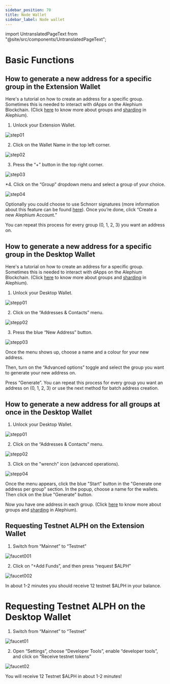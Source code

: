 ```yaml
---
sidebar_position: 70
title: Node Wallet
sidebar_label: Node wallet
---
```


import UntranslatedPageText from "@site/src/components/UntranslatedPageText";

# Basic Functions

## How to generate a new address for a specific group in the Extension Wallet

Here's a tutorial on how to create an address for a specific group. 
Sometimes this is needed to interact with dApps on the Alephium Blockchain. (Click [here](https://twitter.com/alephium/status/1681307477961482241) to know more about groups and [sharding](https://medium.com/@alephium/an-introduction-to-blockflow-alephiums-sharding-algorithm-bbbf318c3402) in Alephium).

1. Unlock your Extension Wallet.

![step01](https://github.com/alephium/docs/assets/88235023/efa34122-c996-4a5b-a1bc-a2c3d97b36bd)

2. Click on the Wallet Name in the top left corner.
  
![step02](https://github.com/alephium/docs/assets/88235023/8c169719-ebe5-4556-a967-ffae987bc4c3)

3. Press the “+” button in the top right corner.
  
![step03](https://github.com/alephium/docs/assets/88235023/a84a7019-d8b2-4045-9133-f10a115e3512)

*4. Click on the “Group” dropdown menu and select a group of your choice.
  
![step04](https://github.com/alephium/docs/assets/88235023/f3192c1e-9cf8-432b-9283-784c97ea3108)

Optionally you could choose to use Schnorr signatures (more information about this feature can be found [here](https://twitter.com/alephium/status/1648310494661595137)). Once you’re done, click “Create a new Alephium Account.”

You can repeat this process for every group (0, 1, 2, 3) you want an address on.



## How to generate a new address for a specific group in the Desktop Wallet

Here's a tutorial on how to create an address for a specific group. 
Sometimes this is needed to interact with dApps on the Alephium Blockchain. (Click [here](https://twitter.com/alephium/status/1681307477961482241) to know more about groups and [sharding](https://medium.com/@alephium/an-introduction-to-blockflow-alephiums-sharding-algorithm-bbbf318c3402) in Alephium).

1. Unlock your Desktop Wallet.

![stepp01](https://github.com/alephium/docs/assets/88235023/549cf7e5-472d-40f9-82c3-95d55d87bd73)

2. Click on the “Addresses & Contacts” menu.

![stepp02](https://github.com/alephium/docs/assets/88235023/fa500925-2282-4cbb-a4fe-8287f156fd05)

3. Press the blue “New Address” button.

![stepp03](https://github.com/alephium/docs/assets/88235023/57595a9a-1588-43ff-a7cc-8d57b08e108f)

Once the menu shows up, choose a name and a colour for your new address.

Then, turn on the “Advanced options” toggle and select the group you want to generate your new address on.

Press “Generate”. You can repeat this process for every group you want an address on (0, 1, 2, 3) or use the next method for batch address creation.

## How to generate a new address for all groups at once in the Desktop Wallet

1. Unlock your Desktop Wallet.

![stepp01](https://github.com/alephium/docs/assets/88235023/549cf7e5-472d-40f9-82c3-95d55d87bd73)

2. Click on the “Addresses & Contacts” menu.

![stepp02](https://github.com/alephium/docs/assets/88235023/fa500925-2282-4cbb-a4fe-8287f156fd05)

3. Click on the "wrench" icon (advanced operations).

![stepp04](https://github.com/alephium/docs/assets/88235023/19999aec-b9dc-4b40-bb7b-3ee8dfab49cf)

Once the menu appears, click the blue "Start" button in the "Generate one address per group" section. In the popup, choose a name for the wallets. Then click on the blue "Generate" button.

Now you have one address in each group. (Click [here](https://twitter.com/alephium/status/1681307477961482241) to know more about groups and [sharding](https://medium.com/@alephium/an-introduction-to-blockflow-alephiums-sharding-algorithm-bbbf318c3402) in Alephium).


## Requesting Testnet ALPH on the Extension Wallet

1. Switch from “Mainnet” to “Testnet”

![faucet001](https://github.com/alephium/docs/assets/88235023/2c83938e-d91a-4f64-9aa9-5ff275a77fd2)

2. Click on “+Add Funds”, and then press “request $ALPH”

![faucet002](https://github.com/alephium/docs/assets/88235023/85c4403d-1281-4005-b8dc-e1704b60c508)

In about 1-2 minutes you should receive 12 testnet $ALPH in your balance.

# Requesting Testnet ALPH on the Desktop Wallet

1. Switch from “Mainnet” to “Testnet”

![faucet01](https://github.com/alephium/docs/assets/88235023/b0c6dcc1-3e21-4dac-92fc-2f371ef9d513)

2. Open “Settings”, choose “Developer Tools”, enable “developer tools”, and click on “Receive testnet tokens”

![faucet02](https://github.com/alephium/docs/assets/88235023/d8ba431b-f556-4734-afe3-faef821822c4)

You will receive 12 Testnet $ALPH in about 1-2 minutes!
